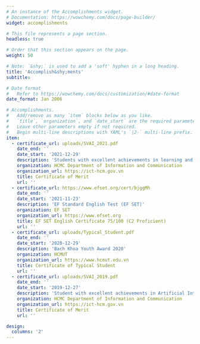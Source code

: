 ```yaml
---
# An instance of the Accomplishments widget.
# Documentation: https://wowchemy.com/docs/page-builder/
widget: accomplishments

# This file represents a page section.
headless: true

# Order that this section appears on the page.
weight: 50

# Note: `&shy;` is used to add a 'soft' hyphen in a long heading.
title: 'Accomplish&shy;ments'
subtitle:

# Date format
#   Refer to https://wowchemy.com/docs/customization/#date-format
date_format: Jan 2006

# Accomplishments.
#   Add/remove as many `item` blocks below as you like.
#   `title`, `organization`, and `date_start` are the required parameters.
#   Leave other parameters empty if not required.
#   Begin multi-line descriptions with YAML's `|2-` multi-line prefix.
item:
  - certificate_url: uploads/SVAI_2021.pdf
    date_end: ''
    date_start: '2021-12-29'
    description: 'Students with excellent achievements in learning and research in the field of Information Technology, Artificial Intelligence'
    organization: HCMC Department of Information and Communication
    organization_url: https://ict-hcm.gov.vn
    title: Certificate of Merit
    url: ''
  - certificate_url: https://www.efset.org/cert/bjggMh
    date_end: ''
    date_start: '2021-11-23'
    description: 'EF Standard English Test (EF SET)'
    organization: EF SET
    organization_url: https://www.efset.org
    title: EF SET English Certificate 75/100 (C2 Proficient)
    url: ''
  - certificate_url: uploads/Typical_Student.pdf
    date_end: ''
    date_start: '2020-12-29'
    description: 'Bach Khoa Youth Award 2020'
    organization: HCMUT
    organization_url: https://www.hcmut.edu.vn
    title: Certificate of Typical Student
    url: ''
  - certificate_url: uploads/SVAI_2019.pdf
    date_end: ''
    date_start: '2019-12-27'
    description: 'Student with excellent achievements in Artificial Intelligence research'
    organization: HCMC Department of Information and Communication
    organization_url: https://ict-hcm.gov.vn
    title: Certificate of Merit
    url: ''

design:
  columns: '2'
---
```

